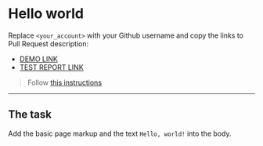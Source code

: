 # Hello world
Replace `<your_account>` with your Github username and copy the links to Pull Request description:
- [DEMO LINK](https://github.com/julius0724/layout_hello-world)
- [TEST REPORT LINK](https://github.com/julius0724/layout_hello-world/report/html_report/)

> Follow [this instructions](https://mate-academy.github.io/layout_task-guideline/#how-to-solve-the-layout-tasks-on-github)
___

## The task 
Add the basic page markup and the text `Hello, world!` into the body.
